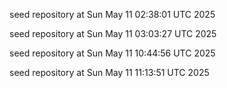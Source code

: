 
seed repository at Sun May 11 02:38:01 UTC 2025

seed repository at Sun May 11 03:03:27 UTC 2025

seed repository at Sun May 11 10:44:56 UTC 2025

seed repository at Sun May 11 11:13:51 UTC 2025
